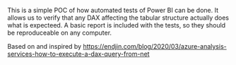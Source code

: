 This is a simple POC of how automated tests of Power BI can be done. It allows us to verify that any DAX affecting the tabular structure actually does what is expecteed. A basic report is included with the tests, so they should be reproduceable on any computer. 

Based on and inspired by https://endjin.com/blog/2020/03/azure-analysis-services-how-to-execute-a-dax-query-from-net
